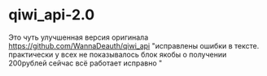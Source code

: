 # qiwi_api-2.0
Это чуть улучшенная версия оригинала https://github.com/WannaDeauth/qiwi_api  "исправлены ошибки в тексте.  практически у всех не показывалось блок якобы о получении 200рублей сейчас всё работает исправно "
